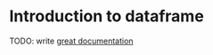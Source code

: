 # Introduction to dataframe

TODO: write [great documentation](http://jacobian.org/writing/what-to-write/)
